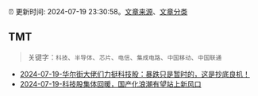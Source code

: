 :alarm_clock: 更新时间: 2024-07-19 23:30:58。[文章来源](/README.md)、[文章分类](/TAGS.md)

## TMT


> 关键字：`科技`、`半导体`、`芯片`、`电信`、`集成电路`、`中国移动`、`中国联通`



- [2024-07-19-华尔街大佬们力挺科技股：暴跌只是暂时的，这是抄底良机！](https://www.cls.cn/detail/1738226) 
- [2024-07-19-科技股集体回暖，国产化浪潮有望站上新风口](https://www.cls.cn/detail/1738266) 
